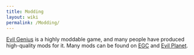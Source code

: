 ```yaml
---
title: Modding
layout: wiki
permalink: /Modding/
---
```


[Evil Genius](/Evil_Genius "wikilink") is a highly moddable game, and
many people have produced high-quality mods for it. Many mods can be
found on [EGC](/Evil_Genius_Chat "wikilink") and [Evil
Planet](/Evil_Planet "wikilink").